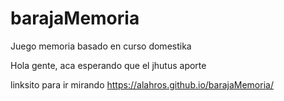 # barajaMemoria
Juego memoria basado en curso domestika

Hola gente, aca esperando que el jhutus aporte

linksito para ir mirando 
https://alahros.github.io/barajaMemoria/
